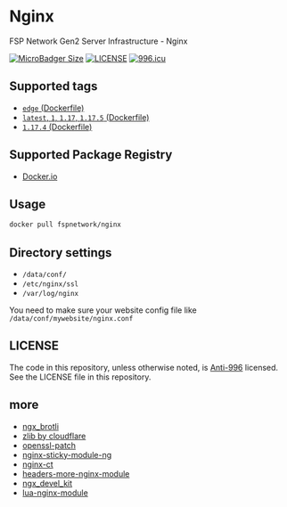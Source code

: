# Nginx

FSP Network Gen2 Server Infrastructure - Nginx

[![MicroBadger Size](https://img.shields.io/microbadger/image-size/fspnetwork/nginx.svg?style=flat-square)](https://microbadger.com/#/images/fspnetwork/nginx)
[![LICENSE](https://img.shields.io/badge/license-Anti%20996-blue.svg?style=flat-square)](https://github.com/996icu/996.ICU/blob/master/LICENSE)
[![996.icu](https://img.shields.io/badge/link-996.icu-red.svg?style=flat-square)](https://996.icu)

## Supported tags

- [`edge` (Dockerfile)](https://github.com/FSPNET/Nginx/blob/master/Dockerfile)
- [`latest`, `1`, `1.17`, `1.17.5` (Dockerfile)](https://github.com/FSPNET/Nginx/tree/1.17.5/Dockerfile)
- [`1.17.4` (Dockerfile)](https://github.com/FSPNET/Nginx/tree/1.17.4/Dockerfile)

## Supported Package Registry

- [Docker.io](https://hub.docker.com/r/fspnetwork/nginx/)

## Usage

```sh
docker pull fspnetwork/nginx
```

## Directory settings

- `/data/conf/`
- `/etc/nginx/ssl`
- `/var/log/nginx`

You need to make sure your website config file like `/data/conf/mywebsite/nginx.conf`

## LICENSE

The code in this repository, unless otherwise noted, is [Anti-996](LICENSE) licensed. See the LICENSE file in this repository.

## more

- [ngx_brotli](https://github.com/eustas/ngx_brotli)
- [zlib by cloudflare](https://github.com/cloudflare/zlib)
- [openssl-patch](https://github.com/hakasenyang/openssl-patch)
- [nginx-sticky-module-ng](https://bitbucket.org/nginx-goodies/nginx-sticky-module-ng)
- [nginx-ct](https://github.com/grahamedgecombe/nginx-ct)
- [headers-more-nginx-module](https://github.com/openresty/headers-more-nginx-module)
- [ngx_devel_kit](https://github.com/simplresty/ngx_devel_kit)
- [lua-nginx-module](https://github.com/openresty/lua-nginx-module)